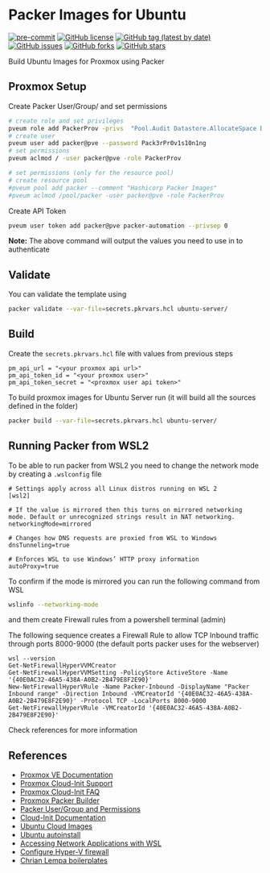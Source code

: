 # Packer Images for Ubuntu
[![pre-commit](https://img.shields.io/badge/pre--commit-enabled-brightgreen?logo=pre-commit&logoColor=white)](https://github.com/pre-commit/pre-commit)
[![GitHub license](https://img.shields.io/github/license/bcochofel/packer-proxmox-ubuntu.svg)](https://github.com/bcochofel/packer-proxmox-ubuntu/blob/master/LICENSE)
[![GitHub tag (latest by date)](https://img.shields.io/github/v/tag/bcochofel/packer-proxmox-ubuntu)](https://github.com/bcochofel/packer-proxmox-ubuntu/tags)
[![GitHub issues](https://img.shields.io/github/issues/bcochofel/packer-proxmox-ubuntu.svg)](https://github.com/bcochofel/packer-proxmox-ubuntu/issues/)
[![GitHub forks](https://img.shields.io/github/forks/bcochofel/packer-proxmox-ubuntu.svg?style=social&label=Fork&maxAge=2592000)](https://github.com/bcochofel/packer-proxmox-ubuntu/network/)
[![GitHub stars](https://img.shields.io/github/stars/bcochofel/packer-proxmox-ubuntu.svg?style=social&label=Star&maxAge=2592000)](https://github.com/bcochofel/packer-proxmox-ubuntu/stargazers/)

Build Ubuntu Images for Proxmox using Packer

## Proxmox Setup

Create Packer User/Group/<Pool> and set permissions

```bash
# create role and set privileges
pveum role add PackerProv -privs  "Pool.Audit Datastore.AllocateSpace Datastore.Allocate Datastore.Audit VM.Allocate VM.Audit VM.Backup VM.Clone VM.Config.CDROM VM.Config.CPU VM.Config.Cloudinit VM.Config.Disk VM.Config.HWType VM.Config.Memory VM.Config.Network VM.Config.Options VM.Console VM.Migrate VM.Monitor VM.PowerMgmt VM.Snapshot VM.Snapshot.Rollback SDN.Use"
# create user
pveum user add packer@pve --password Pack3rPr0v1s10n1ng
# set permissions
pveum aclmod / -user packer@pve -role PackerProv

# set permissions (only for the resource pool)
# create resource pool
#pveum pool add packer --comment "Hashicorp Packer Images"
#pveum aclmod /pool/packer -user packer@pve -role PackerProv
```

Create API Token

```bash
pveum user token add packer@pve packer-automation --privsep 0
```

**Note:** The above command will output the values you need to use in to authenticate

## Validate

You can validate the template using

```bash
packer validate --var-file=secrets.pkrvars.hcl ubuntu-server/
```

## Build

Create the ```secrets.pkrvars.hcl``` file with values from previous steps

```hcl
pm_api_url = "<your proxmox api url>"
pm_api_token_id = "<your proxmox user>"
pm_api_token_secret = "<proxmox user api token>"
```

To build proxmox images for Ubuntu Server run (it will build all the sources defined in the folder)

```bash
packer build --var-file=secrets.pkrvars.hcl ubuntu-server/
```

## Running Packer from WSL2

To be able to run packer from WSL2 you need to change the network mode by creating a ```.wslconfig``` file

```init
# Settings apply across all Linux distros running on WSL 2
[wsl2]

# If the value is mirrored then this turns on mirrored networking mode. Default or unrecognized strings result in NAT networking.
networkingMode=mirrored

# Changes how DNS requests are proxied from WSL to Windows
dnsTunneling=true

# Enforces WSL to use Windows’ HTTP proxy information
autoProxy=true
```

To confirm if the mode is mirrored you can run the following command from WSL

```bash
wslinfo --networking-mode
```

and them create Firewall rules from a powershell terminal (admin)

The following sequence creates a Firewall Rule to allow TCP Inbound traffic through ports 8000-9000 (the default ports packer uses for the webserver)

```shell
wsl --version
Get-NetFirewallHyperVVMCreator
Get-NetFirewallHyperVVMSetting -PolicyStore ActiveStore -Name '{40E0AC32-46A5-438A-A0B2-2B479E8F2E90}'
New-NetFirewallHyperVRule -Name Packer-Inbound -DisplayName "Packer Inbound range" -Direction Inbound -VMCreatorId '{40E0AC32-46A5-438A-A0B2-2B479E8F2E90}' -Protocol TCP -LocalPorts 8000-9000
Get-NetFirewallHyperVRule -VMCreatorId '{40E0AC32-46A5-438A-A0B2-2B479E8F2E90}'
```

Check references for more information

## References

- [Proxmox VE Documentation](https://pve.proxmox.com/pve-docs/)
- [Proxmox Cloud-Init Support](https://pve.proxmox.com/wiki/Cloud-Init_Support)
- [Proxmox Cloud-Init FAQ](https://pve.proxmox.com/wiki/Cloud-Init_FAQ)
- [Proxmox Packer Builder](https://developer.hashicorp.com/packer/integrations/hashicorp/proxmox)
- [Packer User/Group and Permissions](https://github.com/hashicorp/packer-plugin-proxmox/issues/184)
- [Cloud-Init Documentation](https://cloudinit.readthedocs.io/en/latest/reference/index.html)
- [Ubuntu Cloud Images](https://cloud-images.ubuntu.com/)
- [Ubuntu autoinstall](https://canonical-subiquity.readthedocs-hosted.com/en/latest/reference/autoinstall-reference.html)
- [Accessing Network Applications with WSL](https://learn.microsoft.com/en-us/windows/wsl/networking)
- [Configure Hyper-V firewall](https://learn.microsoft.com/en-us/windows/security/operating-system-security/network-security/windows-firewall/hyper-v-firewall)
- [Chrian Lempa boilerplates](https://github.com/ChristianLempa/boilerplates)
